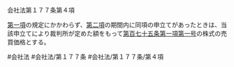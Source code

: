 会社法第１７７条第４項

[第一項](会社法＿＿＿＿第１７７条第１項)の規定にかかわらず、[第二項](会社法＿＿＿＿第１７７条第２項)の期間内に同項の申立てがあったときは、当該申立てにより裁判所が定めた額をもって[第百七十五条第一項第一号](会社法＿＿＿＿第１７５条第１項第１号)の株式の売買価格とする。

#会社法
#会社法/第１７７条
#会社法/第１７７条/第４項
